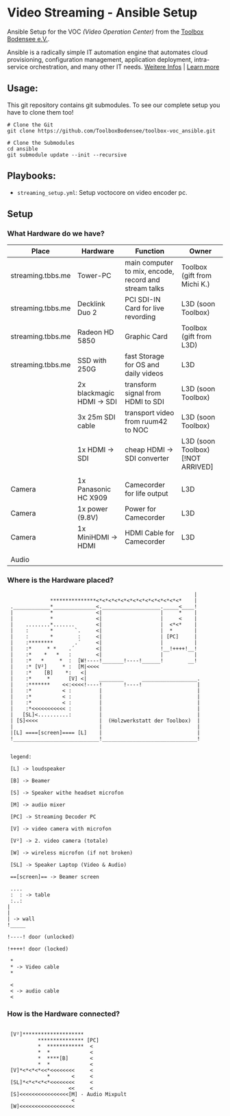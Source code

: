  Video Streaming - Ansible Setup
====================================
Ansible Setup for the VOC *(Video Operation Center)* from the [Toolbox Bodensee e.V.](https://toolbox-bodensee.de).

Ansible is a radically simple IT automation engine that automates cloud provisioning, configuration management, application deployment, intra-service orchestration, and many other IT needs. [Weitere Infos](https://de.wikipedia.org/wiki/Ansible) | [Learn more](https://www.ansible.com/overview/how-ansible-works)

 Usage:
-------
This git repository contains git submodules. To see our complete setup you have to clone them too!
```
# Clone the Git
git clone https://github.com/ToolboxBodensee/toolbox-voc_ansible.git

# Clone the Submodules 
cd ansible
git submodule update --init --recursive
```


 Playbooks:
------------
+ ``streaming_setup.yml``: Setup voctocore on video encoder pc.

 Setup
-------

### What Hardware do we have?

| Place    | Hardware | Function | Owner |
| -------- | ---------| -------- | ----- |
| streaming.tbbs.me | Tower-PC       | main computer to mix, encode, record and stream talks | Toolbox (gift from Michi K.) |
| streaming.tbbs.me | Decklink Duo 2 | PCI SDI-IN Card for live revording | L3D (soon Toolbox) |
| streaming.tbbs.me | Radeon HD 5850 | Graphic Card | Toolbox (gift from L3D) |
| streaming.tbbs.me | SSD with 250G  | fast Storage for OS and daily videos | L3D |
| | 2x blackmagic HDMI -> SDI | transform signal from HDMI to SDI | L3D (soon Toolbox) |
| | 3x 25m SDI cable | transport video from ruum42 to NOC | L3D (soon Toolbox) |
| | 1x HDMI -> SDI | cheap HDMI -> SDI converter | L3D (soon Toolbox) [!NOT ARRIVED] |
| | | | |
| Camera | 1x Panasonic HC X909 | Camecorder for life output | L3D |
| Camera | 1x power (9.8V) | Power for Camecorder | L3D |
| Camera | 1x MiniHDMI -> HDMI | HDMI Cable for Camecorder | L3D |
| | | | |
| Audio | 

### Where is the Hardware placed?

```
                                                             |
              ***************<*<*<*<*<*<*<*<*<*<*<*<*<*<*    |
 .____________*______________<.___________________._____<____!
 |            *              <|                   |     *    |
 |            *              <|                   |     <    |
 |    ........*.......       <|                   |  <*<*    |
 |    :       *       `.     <|                   |  *       |
 |    :       *        :     <|                   | [PC]     |
 |    :********       .´     <|                   |          |
 |    :*     * *    .´       <|                   !__!++++!__!    
 |    :*    *   *   :        <|                   |          |
 |    :*   *     *  :  [W!----!_______!----!______!        __!
 |    :* [V²]     * :  [M|<<<< 
 |    :*    [B]    *:   <|
 |    :*     *      [V] <|    ________      __________________.
 |    :*******    <<:<<<<!----!       !----!                  |
 |    :*          < :         |                               |
 |    :*          < :         |                               |
 |    :*          < :         |                               |
 |    :*<<<<<<<<<<< :         |                               |
 |   [SL]<..........:         |                               |
 | [S]<<<<                    |  (Holzwerkstatt der Toolbox)  |
 |                            |                               |
 |[L] ====[screen]==== [L]    |                               |
 !____________________________!_______________________________!


 legend:

 [L] -> loudspeaker

 [B] -> Beamer
 
 [S] -> Speaker withe headset microfon

 [M] -> audio mixer

 [PC] -> Streaming Decoder PC

 [V] -> video camera with microfon

 [V²] -> 2. video camera (totale)

 [W] -> wireless microfon (if not broken)

 [SL] -> Speaker Laptop (Video & Audio)

 ==[screen]== -> Beamer screen

 ....
 :  : -> table
 :..:
|
|
| -> wall
!_____

!----! door (unlocked)

!++++! door (locked) 

 *
 * -> Video cable
 *

 <
 < -> audio cable
 <

```

### How is the Hardware connected?

```

 [V²]********************
          *************** [PC]
          *  ************  <
          *  *             <
          *  ****[B]       <
          *  *             <
 [V]*<*<*<*<<*<<<<<<<<     <
             *       <     <
 [SL]*<*<*<*<*<<<<<<<<     <
                    <<     <
 [S]<<<<<<<<<<<<<<<<[M] - Audio Mixpult
                     <
 [W]<<<<<<<<<<<<<<<<<<                     



```  



